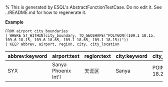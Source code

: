 % This is generated by ESQL's AbstractFunctionTestCase. Do no edit it. See ../README.md for how to regenerate it.

**Example**

```esql
FROM airport_city_boundaries
| WHERE ST_WITHIN(city_boundary, TO_GEOSHAPE("POLYGON((109.1 18.15, 109.6 18.15, 109.6 18.65, 109.1 18.65, 109.1 18.15))"))
| KEEP abbrev, airport, region, city, city_location
```

| abbrev:keyword | airport:text | region:text | city:keyword | city_location:geo_point |
| --- | --- | --- | --- | --- |
| SYX | Sanya Phoenix Int'l | 天涯区 | Sanya | POINT(109.5036 18.2533) |


